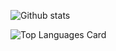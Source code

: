 ![Github stats](https://github-readme-stats.vercel.app/api?username=jessepharrison&theme=swift&show_icons=true&count_private=true)

![Top Languages Card](https://github-readme-stats.vercel.app/api/top-langs/?username=jessepharrison&theme=swift&layout=compact)
